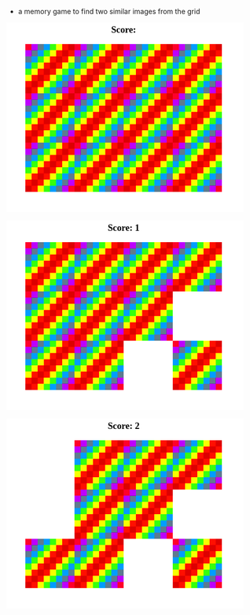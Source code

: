 - a memory game to find two similar images from the grid

![alt text](memory-game-1.png)

![alt text](memory-game-2.png)

![alt text](memory-game-3.png)
